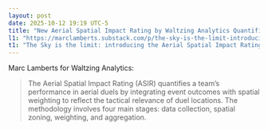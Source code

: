 ```yaml
---
layout: post
date: 2025-10-12 19:19 UTC-5
title: "New Aerial Spatial Impact Rating by Waltzing Analytics Quantifies a Team's Performance in Aerial Duels"
l1: "https://marclamberts.substack.com/p/the-sky-is-the-limit-introducing"
t1: "The Sky is the limit: introducing the Aerial Spatial Impact Rating (ASIR)"
---
```


Marc Lamberts for Waltzing Analytics:

> The Aerial Spatial Impact Rating (ASIR) quantifies a team’s performance in aerial duels by integrating event outcomes with spatial weighting to reflect the tactical relevance of duel locations. The methodology involves four main stages: data collection, spatial zoning, weighting, and aggregation.